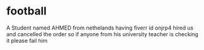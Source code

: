 # football

A Student named AHMED from nethelands having fiverr id onjrp4 hired us and cancelled the order
so if anyone from his university teacher is checking it
please fail him

